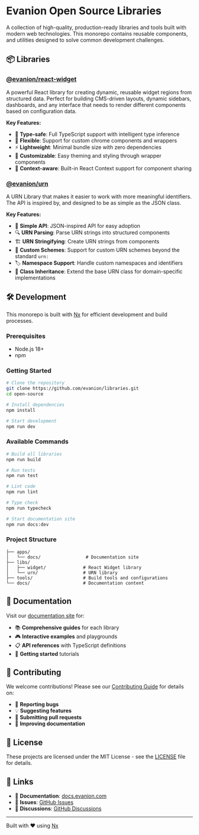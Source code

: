 # Evanion Open Source Libraries

A collection of high-quality, production-ready libraries and tools built with modern web technologies. This monorepo contains reusable components, and utilities designed to solve common development challenges.

## 📦 Libraries

### [@evanion/react-widget](./libs/widget)

A powerful React library for creating dynamic, reusable widget regions from structured data. Perfect for building CMS-driven layouts, dynamic sidebars, dashboards, and any interface that needs to render different components based on configuration data.

**Key Features:**

- 🎯 **Type-safe**: Full TypeScript support with intelligent type inference
- 🔧 **Flexible**: Support for custom chrome components and wrappers
- ⚡ **Lightweight**: Minimal bundle size with zero dependencies
- 🎨 **Customizable**: Easy theming and styling through wrapper components
- 🔄 **Context-aware**: Built-in React Context support for component sharing

### [@evanion/urn](./libs/urn)

A URN Library that makes it easier to work with more meaningful identifiers. The API is inspired by, and designed to be as simple as the JSON class.

**Key Features:**

- 📝 **Simple API**: JSON-inspired API for easy adoption
- 🔍 **URN Parsing**: Parse URN strings into structured components
- 🏗️ **URN Stringifying**: Create URN strings from components
- 🎨 **Custom Schemes**: Support for custom URN schemes beyond the standard `urn:`
- 🏷️ **Namespace Support**: Handle custom namespaces and identifiers
- 🔧 **Class Inheritance**: Extend the base URN class for domain-specific implementations

## 🛠️ Development

This monorepo is built with [Nx](https://nx.dev) for efficient development and build processes.

### Prerequisites

- Node.js 18+
- npm

### Getting Started

```bash
# Clone the repository
git clone https://github.com/evanion/libraries.git
cd open-source

# Install dependencies
npm install

# Start development
npm run dev
```

### Available Commands

```bash
# Build all libraries
npm run build

# Run tests
npm run test

# Lint code
npm run lint

# Type check
npm run typecheck

# Start documentation site
npm run docs:dev
```

### Project Structure

```
├── apps/
│   └── docs/                 # Documentation site
├── libs/
│   ├── widget/              # React Widget library
│   └── urn/                 # URN library
├── tools/                   # Build tools and configurations
└── docs/                    # Documentation content
```

## 📖 Documentation

Visit our [documentation site](https://docs.evanion.com) for:

- 📚 **Comprehensive guides** for each library
- 🎮 **Interactive examples** and playgrounds
- 📋 **API references** with TypeScript definitions
- 🚀 **Getting started** tutorials

## 🤝 Contributing

We welcome contributions! Please see our [Contributing Guide](./CONTRIBUTING.md) for details on:

- 🐛 **Reporting bugs**
- 💡 **Suggesting features**
- 🔧 **Submitting pull requests**
- 📝 **Improving documentation**

## 📄 License

These projects are licensed under the MIT License - see the [LICENSE](./LICENSE) file for details.

## 🔗 Links

- 📖 **Documentation**: [docs.evanion.com](https://docs.evanion.com)
- 🐛 **Issues**: [GitHub Issues](https://github.com/evanion/libraries/issues)
- 💬 **Discussions**: [GitHub Discussions](https://github.com/evanion/libraries/discussions)

---

Built with ❤️ using [Nx](https://nx.dev)
